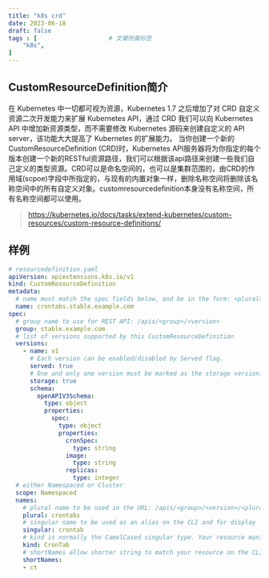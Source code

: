 ```yaml
---
title: "k8s crd"
date: 2023-06-18
draft: false
tags : [                    # 文章所属标签
    "k8s",
]
---
```


## CustomResourceDefinition简介

在 Kubernetes 中一切都可视为资源，Kubernetes 1.7 之后增加了对 CRD 自定义资源二次开发能力来扩展 Kubernetes API，通过 CRD 我们可以向 Kubernetes API 中增加新资源类型，而不需要修改 Kubernetes 源码来创建自定义的 API server，该功能大大提高了 Kubernetes 的扩展能力。
当你创建一个新的CustomResourceDefinition (CRD)时，Kubernetes API服务器将为你指定的每个版本创建一个新的RESTful资源路径，我们可以根据该api路径来创建一些我们自己定义的类型资源。CRD可以是命名空间的，也可以是集群范围的，由CRD的作用域(scpoe)字段中所指定的，与现有的内置对象一样，删除名称空间将删除该名称空间中的所有自定义对象。customresourcedefinition本身没有名称空间，所有名称空间都可以使用。

> https://kubernetes.io/docs/tasks/extend-kubernetes/custom-resources/custom-resource-definitions/

## 样例

```yaml
# resourcedefinition.yaml
apiVersion: apiextensions.k8s.io/v1
kind: CustomResourceDefinition
metadata:
  # name must match the spec fields below, and be in the form: <plural>.<group>
  name: crontabs.stable.example.com
spec:
  # group name to use for REST API: /apis/<group>/<version>
  group: stable.example.com
  # list of versions supported by this CustomResourceDefinition
  versions:
    - name: v1
      # Each version can be enabled/disabled by Served flag.
      served: true
      # One and only one version must be marked as the storage version.
      storage: true
      schema:
        openAPIV3Schema:
          type: object
          properties:
            spec:
              type: object
              properties:
                cronSpec:
                  type: string
                image:
                  type: string
                replicas:
                  type: integer
  # either Namespaced or Cluster
  scope: Namespaced
  names:
    # plural name to be used in the URL: /apis/<group>/<version>/<plural>
    plural: crontabs
    # singular name to be used as an alias on the CLI and for display
    singular: crontab
    # kind is normally the CamelCased singular type. Your resource manifests use this.
    kind: CronTab
    # shortNames allow shorter string to match your resource on the CLI
    shortNames:
    - ct
```